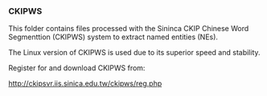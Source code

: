 ### CKIPWS

This folder contains files processed with the Sininca CKIP Chinese Word Segmenttion (CKIPWS) system to extract named entities (NEs).

The Linux version of CKIPWS is used due to its superior speed and stability.

Register for and download CKIPWS from:

http://ckipsvr.iis.sinica.edu.tw/ckipws/reg.php

